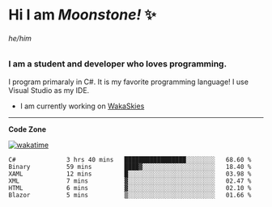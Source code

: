 
<!--
**MoonstoneStudios/MoonstoneStudios** is a ✨ _special_ ✨ repository because its `README.md` (this file) appears on your GitHub profile.

Here are some ideas to get you started:

- 🔭 I’m currently working on ...
- 🌱 I’m currently learning ...
- 👯 I’m looking to collaborate on ...
- 🤔 I’m looking for help with ...
- 💬 Ask me about ...
- 📫 How to reach me: ...
- 😄 Pronouns: ...
- ⚡ Fun fact: ...
-->

# Hi I am _Moonstone!_  ✨
###### he/him
### I am a student and developer who loves programming.

I program primaraly in C#. It is my favorite programming language! I use Visual Studio as my IDE.

- I am currently working on [WakaSkies](https://github.com/MoonstoneStudios/WakaSkies)

---

**Code Zone**


[![wakatime](https://wakatime.com/badge/user/35c755da-7226-42ef-89f9-892c03fbcf7e.svg?style=for-the-badge)](https://wakatime.com/@35c755da-7226-42ef-89f9-892c03fbcf7e)
<!--START_SECTION:waka-->

```text
C#              3 hrs 40 mins   █████████████████░░░░░░░░   68.60 %
Binary          59 mins         ████▓░░░░░░░░░░░░░░░░░░░░   18.40 %
XAML            12 mins         █░░░░░░░░░░░░░░░░░░░░░░░░   03.98 %
XML             7 mins          ▓░░░░░░░░░░░░░░░░░░░░░░░░   02.47 %
HTML            6 mins          ▓░░░░░░░░░░░░░░░░░░░░░░░░   02.10 %
Blazor          5 mins          ▒░░░░░░░░░░░░░░░░░░░░░░░░   01.66 %
```

<!--END_SECTION:waka-->
